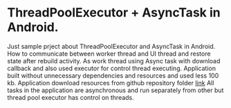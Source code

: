 # ThreadPoolExecutor + AsyncTask in Android.
Just sample prject about ThreadPoolExecutor and AsyncTask in Android.
How to communicate between worker thread and UI thread and restore state after rebuild activity.
As work thread using Async task with download callback and also used executor for control thread executing.
Application built without unnecessary dependencies and resources and used less 100 kb.
Application download resources from github repository folder [link](https://github.com/goodvin1709/AndroidThreadPool/tree/master/images)
All tasks in the application are asynchronous and run separately from other but thread pool executor has control on threads.
